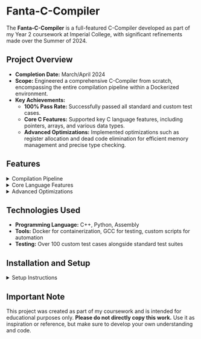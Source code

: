 # Fanta-C-Compiler

The **Fanta-C-Compiler** is a full-featured C-Compiler developed as part of my Year 2 coursework at Imperial College, with significant refinements made over the Summer of 2024.

## Project Overview

- **Completion Date:** March/April 2024
- **Scope:** Engineered a comprehensive C-Compiler from scratch, encompassing the entire compilation pipeline within a Dockerized environment.
- **Key Achievements:**
  - **100% Pass Rate:** Successfully passed all standard and custom test cases.
  - **Core C Features:** Supported key C language features, including pointers, arrays, and various data types.
  - **Advanced Optimizations:** Implemented optimizations such as register allocation and dead code elimination for efficient memory management and precise type checking.

## Features

<details>
  <summary>Compilation Pipeline</summary>

  - **Lexical Analysis:** Tokenizes C source code into meaningful symbols.
  - **Syntax Analysis:** Builds an abstract syntax tree (AST) from tokens.
  - **Semantic Analysis:** Ensures type correctness and resolves symbols.
  - **Optimization:** Includes optimizations like dead code elimination and register allocation.
  - **Code Generation:** Outputs assembly code for a target architecture.

</details>

<details>
  <summary>Core Language Features</summary>

  - **Data Types:** Supports all standard C data types including integers, floats, and pointers.
  - **Control Structures:** Implements if-else, loops, and switch statements.
  - **Memory Management:** Efficient handling of pointers and arrays.
  - **Function Calls:** Supports both recursive and non-recursive functions.

</details>

<details>
  <summary>Advanced Optimizations</summary>

  - **Register Allocation:** Allocates CPU registers efficiently to minimize memory access.
  - **Dead Code Elimination (In Progress):** Removes code that does not affect the program's output.
  - **Loop Unrolling (Planned):** Expands loops to reduce the overhead of control structures.

</details>

## Technologies Used

- **Programming Language:** C++, Python, Assembly
- **Tools:** Docker for containerization, GCC for testing, custom scripts for automation
- **Testing:** Over 100 custom test cases alongside standard test suites

## Installation and Setup

<details>
  <summary>Setup Instructions</summary>

  1. Clone the repository:
     ```bash
     git clone https://github.com/yourusername/fanta-c-compiler.git
     ```
  2. Navigate to the project directory:
     ```bash
     cd fanta-c-compiler
     ```
  3. Build the Docker container:
     ```bash
     docker build -t fanta-c-compiler .
     ```
  4. Run the compiler within Docker:
     ```bash
     docker run -v $(pwd)/src:/app/src fanta-c-compiler
     ```

</details>

## Important Note

This project was created as part of my coursework and is intended for educational purposes only. **Please do not directly copy this work.** Use it as inspiration or reference, but make sure to develop your own understanding and code.


